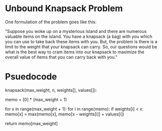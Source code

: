 # Unbound Knapsack Problem

One formulation of the problem goes like this:

"Suppose you woke up on a mysterious island and there are numerous valuable items on the island. You have a knapsack (a bag) with you which you can use to take back these items with you. But, the problem is there is a limit to the weight that your knapsack can carry. So, our questions would be what is the best way to cram items into our knapsack to maximize the overall value of items that you can carry back with you."

# Psuedocode 

knapsack(max_weight, n, weights[], values[]):
  
  memo = [0] * (max_weight + 1)
  
  for x in range(max_weight + 1):
    for i in range(memo):
      if weights[i] < x:
        memo[x] = max(memo[x], memo[x - weights[i]] + values[i])
  
  return memo[max_weight]